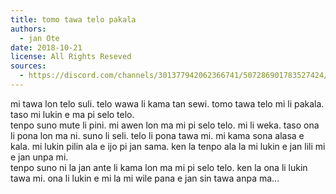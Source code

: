 ```yaml
---
title: tomo tawa telo pakala
authors:
  - jan Ote
date: 2018-10-21
license: All Rights Reseved
sources:
  - https://discord.com/channels/301377942062366741/507286901783527424/507289965550501888
---
```


mi tawa lon telo suli. telo wawa li kama tan sewi. tomo tawa telo mi li pakala. taso mi lukin e ma pi selo telo.  \
tenpo suno mute li pini. mi awen lon ma mi pi selo telo. mi li weka. taso ona li pona lon ma ni. suno li seli. telo li pona tawa mi. mi kama sona alasa e kala. mi lukin pilin ala e ijo pi jan sama. ken la tenpo ala la mi lukin e jan lili mi e jan unpa mi.  \
tenpo suno ni la jan ante li kama lon ma mi pi selo telo. ken la ona li lukin tawa mi. ona li lukin e mi la mi wile pana e jan sin tawa anpa ma...
